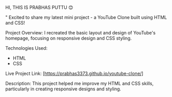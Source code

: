 
HI, THIS IS PRABHAS PUTTU 😊

" Excited to share my latest mini project - a YouTube Clone built using HTML and CSS!

Project Overview:
I recreated the basic layout and design of YouTube's homepage, focusing on responsive design and CSS styling.

Technologies Used:

- HTML
- CSS

Live Project Link: [https://prabhas3373.github.io/youtube-clone/]

Description:
This project helped me improve my HTML and CSS skills, particularly in creating responsive designs and styling. 




